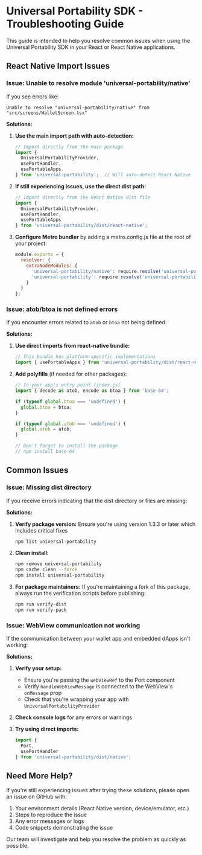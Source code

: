 # Universal Portability SDK - Troubleshooting Guide

This guide is intended to help you resolve common issues when using the Universal Portability SDK in your React or React Native applications.

## React Native Import Issues

### Issue: Unable to resolve module 'universal-portability/native'

If you see errors like:
```
Unable to resolve "universal-portability/native" from "src/screens/WalletScreen.tsx"
```

**Solutions:**

1. **Use the main import path with auto-detection:**
   ```javascript
   // Import directly from the main package
   import { 
     UniversalPortabilityProvider, 
     usePortHandler,
     usePortableApps
   } from 'universal-portability';  // Will auto-detect React Native
   ```

2. **If still experiencing issues, use the direct dist path:**
   ```javascript
   // Import directly from the React Native dist file
   import { 
     UniversalPortabilityProvider, 
     usePortHandler,
     usePortableApps
   } from 'universal-portability/dist/react-native';
   ```

3. **Configure Metro bundler** by adding a metro.config.js file at the root of your project:
   ```javascript
   module.exports = {
     resolver: {
       extraNodeModules: {
         'universal-portability/native': require.resolve('universal-portability/dist/native'),
         'universal-portability': require.resolve('universal-portability/dist/react-native')
       }
     }
   };
   ```

### Issue: atob/btoa is not defined errors

If you encounter errors related to `atob` or `btoa` not being defined:

**Solutions:**

1. **Use direct imports from react-native bundle:**
   ```javascript
   // This bundle has platform-specific implementations
   import { usePortableApps } from 'universal-portability/dist/react-native';
   ```

2. **Add polyfills** (if needed for other packages):
   ```javascript
   // In your app's entry point (index.js)
   import { decode as atob, encode as btoa } from 'base-64';
   
   if (typeof global.btoa === 'undefined') {
     global.btoa = btoa;
   }
   
   if (typeof global.atob === 'undefined') {
     global.atob = atob;
   }
   
   // Don't forget to install the package
   // npm install base-64
   ```

## Common Issues

### Issue: Missing dist directory

If you receive errors indicating that the dist directory or files are missing:

**Solutions:**

1. **Verify package version:** Ensure you're using version 1.3.3 or later which includes critical fixes
   ```bash
   npm list universal-portability
   ```

2. **Clean install:**
   ```bash
   npm remove universal-portability
   npm cache clean --force
   npm install universal-portability
   ```

3. **For package maintainers:** If you're maintaining a fork of this package, always run the verification scripts before publishing:
   ```bash
   npm run verify-dist
   npm run verify-pack
   ```

### Issue: WebView communication not working

If the communication between your wallet app and embedded dApps isn't working:

**Solutions:**

1. **Verify your setup:**
   - Ensure you're passing the `webViewRef` to the Port component
   - Verify `handleWebViewMessage` is connected to the WebView's `onMessage` prop
   - Check that you're wrapping your app with `UniversalPortabilityProvider`

2. **Check console logs** for any errors or warnings

3. **Try using direct imports:**
   ```javascript
   import { 
     Port,
     usePortHandler 
   } from 'universal-portability/dist/native';
   ```

## Need More Help?

If you're still experiencing issues after trying these solutions, please open an issue on GitHub with:

1. Your environment details (React Native version, device/emulator, etc.)
2. Steps to reproduce the issue
3. Any error messages or logs
4. Code snippets demonstrating the issue

Our team will investigate and help you resolve the problem as quickly as possible.
